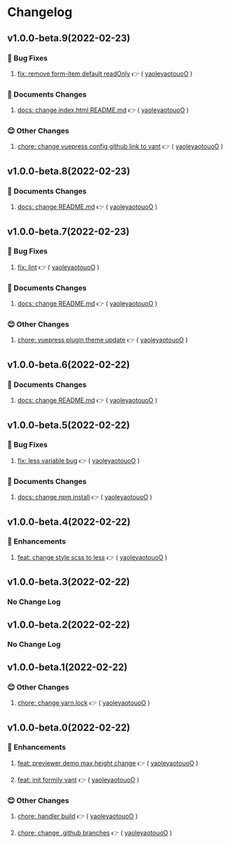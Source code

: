 # Changelog

## v1.0.0-beta.9(2022-02-23)

### :bug: Bug Fixes

1. [fix: remove form-item default readOnly](https://github.com/formilyjs/vant/commit/2e28848) :point_right: ( [yaoleyaotouoO](https://github.com/yaoleyaotouoO) )

### :memo: Documents Changes

1. [docs: change index.html README.md](https://github.com/formilyjs/vant/commit/d4480de) :point_right: ( [yaoleyaotouoO](https://github.com/yaoleyaotouoO) )

### :blush: Other Changes

1. [chore: change vuepress config github link to vant](https://github.com/formilyjs/vant/commit/d48a4f5) :point_right: ( [yaoleyaotouoO](https://github.com/yaoleyaotouoO) )

## v1.0.0-beta.8(2022-02-23)

### :memo: Documents Changes

1. [docs: change README.md](https://github.com/formilyjs/vant/commit/a5d18e2) :point_right: ( [yaoleyaotouoO](https://github.com/yaoleyaotouoO) )

## v1.0.0-beta.7(2022-02-23)

### :bug: Bug Fixes

1. [fix: lint](https://github.com/formilyjs/vant/commit/c74bea2) :point_right: ( [yaoleyaotouoO](https://github.com/yaoleyaotouoO) )

### :memo: Documents Changes

1. [docs: change README.md](https://github.com/formilyjs/vant/commit/8fdebe6) :point_right: ( [yaoleyaotouoO](https://github.com/yaoleyaotouoO) )

### :blush: Other Changes

1. [chore: vuepress plugin theme update](https://github.com/formilyjs/vant/commit/b3cb018) :point_right: ( [yaoleyaotouoO](https://github.com/yaoleyaotouoO) )

## v1.0.0-beta.6(2022-02-22)

### :memo: Documents Changes

1. [docs: change README.md](https://github.com/formilyjs/vant/commit/de5e33d) :point_right: ( [yaoleyaotouoO](https://github.com/yaoleyaotouoO) )

## v1.0.0-beta.5(2022-02-22)

### :bug: Bug Fixes

1. [fix: less variable bug](https://github.com/formilyjs/vant/commit/6be3892) :point_right: ( [yaoleyaotouoO](https://github.com/yaoleyaotouoO) )

### :memo: Documents Changes

1. [docs: change npm install](https://github.com/formilyjs/vant/commit/760e672) :point_right: ( [yaoleyaotouoO](https://github.com/yaoleyaotouoO) )

## v1.0.0-beta.4(2022-02-22)

### :tada: Enhancements

1. [feat: change style scss to less](https://github.com/formilyjs/vant/commit/5e7d95a) :point_right: ( [yaoleyaotouoO](https://github.com/yaoleyaotouoO) )

## v1.0.0-beta.3(2022-02-22)

### No Change Log

## v1.0.0-beta.2(2022-02-22)

### No Change Log

## v1.0.0-beta.1(2022-02-22)

### :blush: Other Changes

1. [chore: change yarn.lock](https://github.com/formilyjs/vant/commit/dd748b9) :point_right: ( [yaoleyaotouoO](https://github.com/yaoleyaotouoO) )

## v1.0.0-beta.0(2022-02-22)

### :tada: Enhancements

1. [feat: previewer demo max height change](https://github.com/formilyjs/vant/commit/e0e50ca) :point_right: ( [yaoleyaotouoO](https://github.com/yaoleyaotouoO) )

1. [feat: init formily vant](https://github.com/formilyjs/vant/commit/c352330) :point_right: ( [yaoleyaotouoO](https://github.com/yaoleyaotouoO) )

### :blush: Other Changes

1. [chore: handler build](https://github.com/formilyjs/vant/commit/67d31c0) :point_right: ( [yaoleyaotouoO](https://github.com/yaoleyaotouoO) )

1. [chore: change .github branches](https://github.com/formilyjs/vant/commit/61476ee) :point_right: ( [yaoleyaotouoO](https://github.com/yaoleyaotouoO) )
